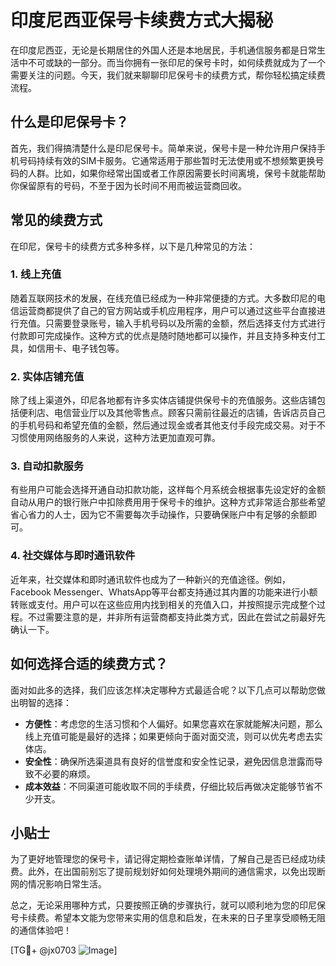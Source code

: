 # 印度尼西亚保号卡续费方式大揭秘

在印度尼西亚，无论是长期居住的外国人还是本地居民，手机通信服务都是日常生活中不可或缺的一部分。而当你拥有一张印尼的保号卡时，如何续费就成为了一个需要关注的问题。今天，我们就来聊聊印尼保号卡的续费方式，帮你轻松搞定续费流程。

## 什么是印尼保号卡？

首先，我们得搞清楚什么是印尼保号卡。简单来说，保号卡是一种允许用户保持手机号码持续有效的SIM卡服务。它通常适用于那些暂时无法使用或不想频繁更换号码的人群。比如，如果你经常出国或者工作原因需要长时间离境，保号卡就能帮助你保留原有的号码，不至于因为长时间不用而被运营商回收。

## 常见的续费方式

在印尼，保号卡的续费方式多种多样，以下是几种常见的方法：

### 1. 线上充值

随着互联网技术的发展，在线充值已经成为一种非常便捷的方式。大多数印尼的电信运营商都提供了自己的官方网站或手机应用程序，用户可以通过这些平台直接进行充值。只需要登录账号，输入手机号码以及所需的金额，然后选择支付方式进行付款即可完成操作。这种方式的优点是随时随地都可以操作，并且支持多种支付工具，如信用卡、电子钱包等。

### 2. 实体店铺充值

除了线上渠道外，印尼各地都有许多实体店铺提供保号卡的充值服务。这些店铺包括便利店、电信营业厅以及其他零售点。顾客只需前往最近的店铺，告诉店员自己的手机号码和希望充值的金额，然后通过现金或者其他支付手段完成交易。对于不习惯使用网络服务的人来说，这种方法更加直观可靠。

### 3. 自动扣款服务

有些用户可能会选择开通自动扣款功能，这样每个月系统会根据事先设定好的金额自动从用户的银行账户中扣除费用用于保号卡的维护。这种方式非常适合那些希望省心省力的人士，因为它不需要每次手动操作，只要确保账户中有足够的余额即可。

### 4. 社交媒体与即时通讯软件

近年来，社交媒体和即时通讯软件也成为了一种新兴的充值途径。例如，Facebook Messenger、WhatsApp等平台都支持通过其内置的功能来进行小额转账或支付。用户可以在这些应用内找到相关的充值入口，并按照提示完成整个过程。不过需要注意的是，并非所有运营商都支持此类方式，因此在尝试之前最好先确认一下。

## 如何选择合适的续费方式？

面对如此多的选择，我们应该怎样决定哪种方式最适合呢？以下几点可以帮助您做出明智的选择：

- **方便性**：考虑您的生活习惯和个人偏好。如果您喜欢在家就能解决问题，那么线上充值可能是最好的选择；如果更倾向于面对面交流，则可以优先考虑去实体店。
- **安全性**：确保所选渠道具有良好的信誉度和安全性记录，避免因信息泄露而导致不必要的麻烦。
- **成本效益**：不同渠道可能收取不同的手续费，仔细比较后再做决定能够节省不少开支。

## 小贴士

为了更好地管理您的保号卡，请记得定期检查账单详情，了解自己是否已经成功续费。此外，在出国前别忘了提前规划好如何处理境外期间的通信需求，以免出现断网的情况影响日常生活。

总之，无论采用哪种方式，只要按照正确的步骤执行，就可以顺利地为您的印尼保号卡续费。希望本文能为您带来实用的信息和启发，在未来的日子里享受顺畅无阻的通信体验吧！

[TG💪+ @jx0703 ![Image](https://github.com/user-attachments/assets/dbca1d08-cadb-493c-b0ec-ad6f7a83f270)]